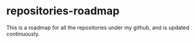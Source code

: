 # repositories-roadmap
This is a roadmap for all the repositories under my github, and is updated continuously.
